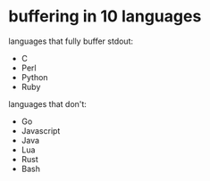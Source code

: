 # buffering in 10 languages

languages that fully buffer stdout:

* C
* Perl
* Python
* Ruby

languages that don't:

* Go
* Javascript
* Java
* Lua
* Rust
* Bash

